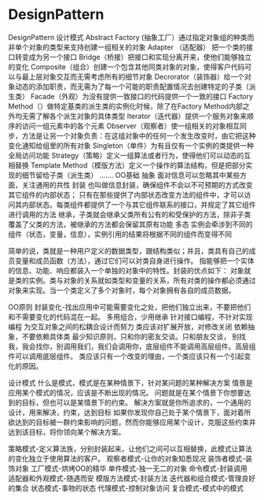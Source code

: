 # DesignPattern
DesignPattern
设计模式
Abstract Factory (抽象工厂）通过指定对象组的种类而非单个对象的类型来支持创建一组相关的对象
Adapter （适配器） 把一个类的接口转变成为另一个接口
Bridge（桥接）把接口和实现分离开来，使他们能够独立的变化
Composite（组合）创建一个包含其他同类对象的对象，使得客户代码可以与最上层对象交互而无需考虑所有的细节对象
Decrorator（装饰器）给一个对象动态的添加职责，而无需为了每一个可能的职责配置情况去创建特定的子类（派生类）
Facade（外观）为没有提供一致接口的代码提供一个一致的接口
Factory Method（）做特定基类的派生类的实例化时候，除了在Factory Method内部之外均无需了解各个派生对象的具体类型
Iterator（迭代器）提供一个服务对象来顺序的访问一组元素中的各个元素
Observer（观察者）使一组相关的对象相互同步，方法是让另一个对象负责：在这组对象中的任何一个发生改变时，由它把这种变化通知给组里的所有对象
Singleton（单件）为有且仅有一个实例的类提供一种全局访问功能
Strategy（策略）定义一组算法或者行为，使得他们可以动态的互相替换
Template Method（模版方法）定义一个操作的算法结构，但是把部分实现的细节留给子类（派生类）
.......
OO基础
抽象 面对信息可以忽略其中某些方面，关注通用的共性
封装 也叫做信息封装，确保组件不会以不可预期的方式改变其它组件的内部状态；
只有在那些提供了内部状态改变方法的组件中，才可以访问其内部状态。每类组件都提供了一个与其它组件联系的接口，并规定了其它组件进行调用的方法
继承，子类就会继承父类所有公有的和受保护的方法，除非子类覆盖了父类的方法，被继承的方法都会保留其原有功能
多态 实例会牵涉到不同的组件（状态，变量，信息），实例引用的结果将根据不同的组件而变得不同



简单的说，类就是一种用户定义的数据类型，跟结构类似；并且，类具有自己的成员变量和成员函数（方法），通过它们可以对类自身进行操作。
指能够把一个实体的信息、功能、响应都装入一个单独的对象中的特性。封装的优点如下：
对象就是类的实例。类与对象的关系就如类型和变量的关系，所有对类的操作都必须通过对象来实现。当一个类定义了多个对象时，每个对象拥有各自的成员数据。

OO原则
封装变化-找出应用中可能需要变化之处，把他们独立出来，不要把他们和不需要变化的代码混在一起。
多用组合，少用继承
针对接口编程，不针对实现编程
为交互对象之间的松耦合设计而努力
类应该对扩展开放，对修改关闭
依赖抽象，不要依赖具体类
最少知识原则，只和你的密友交谈。只和朋友交谈，
别找我，我会找你，别调用我们，我们会调用你，底层组件不能调用高层组件。高层组件可以调用底层组件。
类应该只有一个改变的理由，一个类应该只有一个引起变化的原因。

设计模式
什么是模式，模式是在某种情景下，针对某问题的某种解决方案
情景是应用某个模式的情况，应该是不断出现的情况。
问题就是在某个情景下你想要达到的目标，但也可以是某情景下的约束。
解决方案就是你所追求的，一个通用的设计，用来解决，约束，达到目标
如果你发现你自己处于某个情景下，面对着所欲达到的目标被一群约束影响的问题，然而你能够应用某个设计，克服这些约束并达到该目标，将你领向某个解决方案。

策略模式-定义算法族，分别封装起来，让他们之间可以互相替换，此模式让算法的变化独立于使用算法的客户。
观察者模式-让你的对象知悉现况
装饰者模式-装饰对象
工厂模式-烘烤OO的精华
单件模式-独一无二的对象
命令模式-封装调用
适配器和外观模式-随遇而安
模版方法模式-封装方法
迭代器和组合模式-管理良好的集合
状态模式-事物的状态
代理模式-控制对象访问
复合模式-模式中的模式
